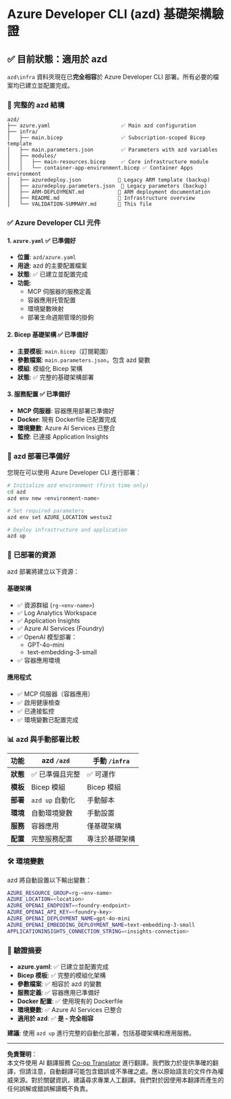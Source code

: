 <!--
CO_OP_TRANSLATOR_METADATA:
{
  "original_hash": "20ed201aa472e9936f4e0c5144626011",
  "translation_date": "2025-09-30T12:52:25+00:00",
  "source_file": "azd/infra/VALIDATION-SUMMARY.md",
  "language_code": "tw"
}
-->
# Azure Developer CLI (azd) 基礎架構驗證

## ✅ **目前狀態：適用於 azd**

`azd\infra` 資料夾現在已**完全相容**於 Azure Developer CLI 部署。所有必要的檔案均已建立並配置完成。

### 📁 **完整的 azd 結構**
```
azd/
├── azure.yaml                       ✅ Main azd configuration
├── infra/
│   ├── main.bicep                   ✅ Subscription-scoped Bicep template
│   ├── main.parameters.json         ✅ Parameters with azd variables
│   ├── modules/
│   │   ├── main-resources.bicep     ✅ Core infrastructure module
│   │   └── container-app-environment.bicep ✅ Container Apps environment
│   ├── azuredeploy.json            📄 Legacy ARM template (backup)
│   ├── azuredeploy.parameters.json  📄 Legacy parameters (backup)
│   ├── ARM-DEPLOYMENT.md           📄 ARM deployment documentation
│   ├── README.md                   📄 Infrastructure overview
│   └── VALIDATION-SUMMARY.md       📝 This file
```

### ✅ **Azure Developer CLI 元件**

#### 1. `azure.yaml` ✅ **已準備好**
- **位置**: `azd/azure.yaml`
- **用途**: azd 的主要配置檔案
- **狀態**: ✅ 已建立並配置完成
- **功能**:
  - MCP 伺服器的服務定義
  - 容器應用托管配置
  - 環境變數映射
  - 部署生命週期管理的掛鉤

#### 2. **Bicep 基礎架構** ✅ **已準備好**
- **主要模板**: `main.bicep`（訂閱範圍）
- **參數檔案**: `main.parameters.json`，包含 azd 變數
- **模組**: 模組化 Bicep 架構
- **狀態**: ✅ 完整的基礎架構部署

#### 3. **服務配置** ✅ **已準備好**
- **MCP 伺服器**: 容器應用部署已準備好
- **Docker**: 現有 Dockerfile 已配置完成
- **環境變數**: Azure AI Services 已整合
- **監控**: 已連接 Application Insights

### 🚀 **azd 部署已準備好**

您現在可以使用 Azure Developer CLI 進行部署：

```bash
# Initialize azd environment (first time only)
cd azd
azd env new <environment-name>

# Set required parameters
azd env set AZURE_LOCATION westus2

# Deploy infrastructure and application
azd up
```

### 🎯 **已部署的資源**

azd 部署將建立以下資源：

#### **基礎架構** 
- ✅ 資源群組 (`rg-<env-name>`)
- ✅ Log Analytics Workspace
- ✅ Application Insights
- ✅ Azure AI Services (Foundry)
- ✅ OpenAI 模型部署：
  - GPT-4o-mini
  - text-embedding-3-small
- ✅ 容器應用環境

#### **應用程式**
- ✅ MCP 伺服器（容器應用）
- ✅ 啟用健康檢查
- ✅ 已連接監控
- ✅ 環境變數已配置完成

### 📊 **azd 與手動部署比較**

| 功能 | azd `/azd` | 手動 `/infra` |
|------|------------|---------------|
| **狀態** | ✅ 已準備且完整 | ✅ 可運作 |
| **模板** | Bicep 模組 | Bicep 模組 |
| **部署** | `azd up` 自動化 | 手動腳本 |
| **環境** | 自動環境變數 | 手動設置 |
| **服務** | 容器應用 | 僅基礎架構 |
| **配置** | 完整服務配置 | 專注於基礎架構 |

### 🛠️ **環境變數**

azd 將自動設置以下輸出變數：

```bash
AZURE_RESOURCE_GROUP=rg-<env-name>
AZURE_LOCATION=<location>
AZURE_OPENAI_ENDPOINT=<foundry-endpoint>
AZURE_OPENAI_API_KEY=<foundry-key>
AZURE_OPENAI_DEPLOYMENT_NAME=gpt-4o-mini
AZURE_OPENAI_EMBEDDING_DEPLOYMENT_NAME=text-embedding-3-small
APPLICATIONINSIGHTS_CONNECTION_STRING=<insights-connection>
```

### 🚨 **驗證摘要**

- **azure.yaml**: ✅ 已建立並配置完成
- **Bicep 模板**: ✅ 完整的模組化架構
- **參數檔案**: ✅ 相容於 azd 的變數
- **服務定義**: ✅ 容器應用已準備好
- **Docker 配置**: ✅ 使用現有的 Dockerfile
- **環境變數**: ✅ Azure AI Services 已整合
- **適用於 azd**: ✅ **是 - 完全相容**

**建議**: 使用 `azd up` 進行完整的自動化部署，包括基礎架構和應用服務。

---

**免責聲明**：  
本文件使用 AI 翻譯服務 [Co-op Translator](https://github.com/Azure/co-op-translator) 進行翻譯。我們致力於提供準確的翻譯，但請注意，自動翻譯可能包含錯誤或不準確之處。應以原始語言的文件作為權威來源。對於關鍵資訊，建議尋求專業人工翻譯。我們對於因使用本翻譯而產生的任何誤解或錯誤解讀概不負責。